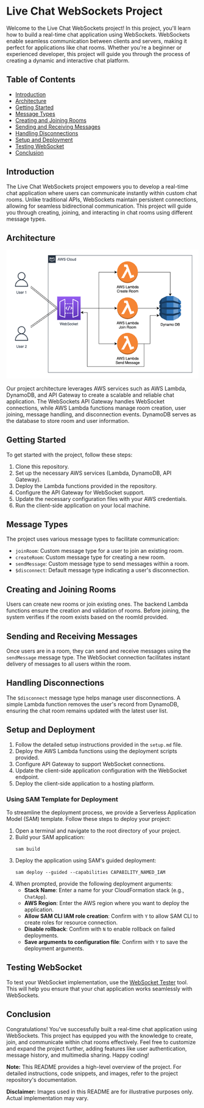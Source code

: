 # Live Chat WebSockets Project

Welcome to the Live Chat WebSockets project! In this project, you'll learn how to build a real-time chat application using WebSockets. WebSockets enable seamless communication between clients and servers, making it perfect for applications like chat rooms. Whether you're a beginner or experienced developer, this project will guide you through the process of creating a dynamic and interactive chat platform.

## Table of Contents
- [Introduction](#introduction)
- [Architecture](#architecture)
- [Getting Started](#getting-started)
- [Message Types](#message-types)
- [Creating and Joining Rooms](#creating-and-joining-rooms)
- [Sending and Receiving Messages](#sending-and-receiving-messages)
- [Handling Disconnections](#handling-disconnections)
- [Setup and Deployment](#setup-and-deployment)
- [Testing WebSocket](#testing-websocket)
- [Conclusion](#conclusion)

## Introduction
The Live Chat WebSockets project empowers you to develop a real-time chat application where users can communicate instantly within custom chat rooms. Unlike traditional APIs, WebSockets maintain persistent connections, allowing for seamless bidirectional communication. This project will guide you through creating, joining, and interacting in chat rooms using different message types.

## Architecture
![Project Architecture](architecture_diagram.png)

Our project architecture leverages AWS services such as AWS Lambda, DynamoDB, and API Gateway to create a scalable and reliable chat application. The WebSockets API Gateway handles WebSocket connections, while AWS Lambda functions manage room creation, user joining, message handling, and disconnection events. DynamoDB serves as the database to store room and user information.

## Getting Started
To get started with the project, follow these steps:
1. Clone this repository.
2. Set up the necessary AWS services (Lambda, DynamoDB, API Gateway).
3. Deploy the Lambda functions provided in the repository.
4. Configure the API Gateway for WebSocket support.
5. Update the necessary configuration files with your AWS credentials.
6. Run the client-side application on your local machine.

## Message Types
The project uses various message types to facilitate communication:
- `joinRoom`: Custom message type for a user to join an existing room.
- `createRoom`: Custom message type for creating a new room.
- `sendMessage`: Custom message type to send messages within a room.
- `$disconnect`: Default message type indicating a user's disconnection.

## Creating and Joining Rooms
Users can create new rooms or join existing ones. The backend Lambda functions ensure the creation and validation of rooms. Before joining, the system verifies if the room exists based on the roomId provided.

## Sending and Receiving Messages
Once users are in a room, they can send and receive messages using the `sendMessage` message type. The WebSocket connection facilitates instant delivery of messages to all users within the room.

## Handling Disconnections
The `$disconnect` message type helps manage user disconnections. A simple Lambda function removes the user's record from DynamoDB, ensuring the chat room remains updated with the latest user list.

## Setup and Deployment
1. Follow the detailed setup instructions provided in the `setup.md` file.
2. Deploy the AWS Lambda functions using the deployment scripts provided.
3. Configure API Gateway to support WebSocket connections.
4. Update the client-side application configuration with the WebSocket endpoint.
5. Deploy the client-side application to a hosting platform.

### Using SAM Template for Deployment
To streamline the deployment process, we provide a Serverless Application Model (SAM) template. Follow these steps to deploy your project:

1. Open a terminal and navigate to the root directory of your project.
2. Build your SAM application:
    ```
    sam build
    ```
3. Deploy the application using SAM's guided deployment:
    ```
    sam deploy --guided --capabilities CAPABILITY_NAMED_IAM
    ```
4. When prompted, provide the following deployment arguments:
    - **Stack Name**: Enter a name for your CloudFormation stack (e.g., `ChatApp`).
    - **AWS Region**: Enter the AWS region where you want to deploy the application.
    - **Allow SAM CLI IAM role creation**: Confirm with `Y` to allow SAM CLI to create roles for resource connection.
    - **Disable rollback**: Confirm with `N` to enable rollback on failed deployments.
    - **Save arguments to configuration file**: Confirm with `Y` to save the deployment arguments.

## Testing WebSocket
To test your WebSocket implementation, use the [WebSocket Tester](https://www.piesocket.com/websocket-tester) tool. This will help you ensure that your chat application works seamlessly with WebSockets.

## Conclusion
Congratulations! You've successfully built a real-time chat application using WebSockets. This project has equipped you with the knowledge to create, join, and communicate within chat rooms effectively. Feel free to customize and expand the project further, adding features like user authentication, message history, and multimedia sharing. Happy coding!

**Note:** This README provides a high-level overview of the project. For detailed instructions, code snippets, and images, refer to the project repository's documentation.

**Disclaimer:** Images used in this README are for illustrative purposes only. Actual implementation may vary.
